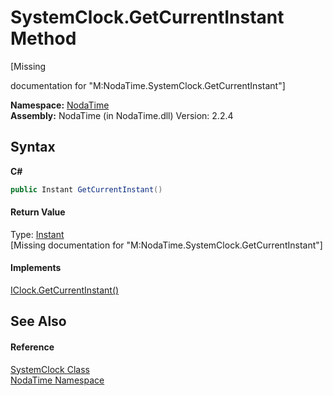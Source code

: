 # SystemClock.GetCurrentInstant Method 
 

\[Missing <summary> documentation for "M:NodaTime.SystemClock.GetCurrentInstant"\]

**Namespace:**&nbsp;<a href="N_NodaTime">NodaTime</a><br />**Assembly:**&nbsp;NodaTime (in NodaTime.dll) Version: 2.2.4

## Syntax

**C#**<br />
``` C#
public Instant GetCurrentInstant()
```


#### Return Value
Type: <a href="T_NodaTime_Instant">Instant</a><br />\[Missing <returns> documentation for "M:NodaTime.SystemClock.GetCurrentInstant"\]

#### Implements
<a href="M_NodaTime_IClock_GetCurrentInstant">IClock.GetCurrentInstant()</a><br />

## See Also


#### Reference
<a href="T_NodaTime_SystemClock">SystemClock Class</a><br /><a href="N_NodaTime">NodaTime Namespace</a><br />